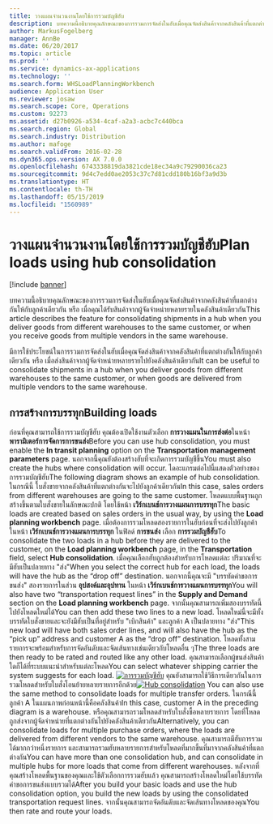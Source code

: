 ```yaml
---
title: วางแผนจำนวนงานโดยใช้การรวมบัญชีฮับ
description: บทความนี้อธิบายคุณลักษณะของการรวมการจัดส่งในฮับเมื่อคุณจัดส่งสินค้าจากคลังสินค้าที่แตกต่างกันให้กับลูกค้าเดียวกัน หรือ เมื่อคุณได้รับสินค้าจากผู้จัดจำหน่ายหลายรายในคลังสินค้าเดียวกัน
author: MarkusFogelberg
manager: AnnBe
ms.date: 06/20/2017
ms.topic: article
ms.prod: ''
ms.service: dynamics-ax-applications
ms.technology: ''
ms.search.form: WHSLoadPlanningWorkbench
audience: Application User
ms.reviewer: josaw
ms.search.scope: Core, Operations
ms.custom: 92273
ms.assetid: d27b0926-a534-4caf-a2a3-acbc7c440bca
ms.search.region: Global
ms.search.industry: Distribution
ms.author: mafoge
ms.search.validFrom: 2016-02-28
ms.dyn365.ops.version: AX 7.0.0
ms.openlocfilehash: 6743338819da3821cde18ec34a9c79290036ca23
ms.sourcegitcommit: 9d4c7edd0ae2053c37c7d81cdd180b16bf3a9d3b
ms.translationtype: HT
ms.contentlocale: th-TH
ms.lasthandoff: 05/15/2019
ms.locfileid: "1560989"
---
```

# <a name="plan-loads-using-hub-consolidation"></a><span data-ttu-id="5befc-103">วางแผนจำนวนงานโดยใช้การรวมบัญชีฮับ</span><span class="sxs-lookup"><span data-stu-id="5befc-103">Plan loads using hub consolidation</span></span>

[!include [banner](../includes/banner.md)]

<span data-ttu-id="5befc-104">บทความนี้อธิบายคุณลักษณะของการรวมการจัดส่งในฮับเมื่อคุณจัดส่งสินค้าจากคลังสินค้าที่แตกต่างกันให้กับลูกค้าเดียวกัน หรือ เมื่อคุณได้รับสินค้าจากผู้จัดจำหน่ายหลายรายในคลังสินค้าเดียวกัน</span><span class="sxs-lookup"><span data-stu-id="5befc-104">This article describes the feature for consolidating shipments in a hub when you deliver goods from different warehouses to the same customer, or when you receive goods from multiple vendors in the same warehouse.</span></span>

<span data-ttu-id="5befc-105">มีการใช้ประโยชน์ในการรวมการจัดส่งในฮับเมื่อคุณจัดส่งสินค้าจากคลังสินค้าที่แตกต่างกันให้กับลูกค้าเดียวกัน หรือ เมื่อส่งสินค้าจากผู้จัดจำหน่ายหลายรายไปยังคลังสินค้าเดียวกัน</span><span class="sxs-lookup"><span data-stu-id="5befc-105">It can be useful to consolidate shipments in a hub when you deliver goods from different warehouses to the same customer, or when goods are delivered from multiple vendors to the same warehouse.</span></span>

## <a name="building-loads"></a><span data-ttu-id="5befc-106">การสร้างการบรรทุก</span><span class="sxs-lookup"><span data-stu-id="5befc-106">Building loads</span></span>
<span data-ttu-id="5befc-107">ก่อนที่คุณสามารถใช้การรวมบัญชีฮับ คุณต้องเปิดใช้งานตัวเลือก **การวางแผนในการส่งต่อ**ในหน้า **พารามิเตอร์การจัดการการขนส่ง**</span><span class="sxs-lookup"><span data-stu-id="5befc-107">Before you can use hub consolidation, you must enable the **In transit planning** option on the **Transportation management parameters** page.</span></span> <span data-ttu-id="5befc-108">นอกจากนี้คุณยังต้องสร้างฮับที่จะเกิดการรวมบัญชีขึ้น</span><span class="sxs-lookup"><span data-stu-id="5befc-108">You must also create the hubs where consolidation will occur.</span></span> <span data-ttu-id="5befc-109">ไดอะแกรมต่อไปนี้แสดงตัวอย่างของการรวมบัญชีฮับ</span><span class="sxs-lookup"><span data-stu-id="5befc-109">The following diagram shows an example of hub consolidation.</span></span> <span data-ttu-id="5befc-110">ในกรณีนี้ ใบสั่งขายจากคลังสินค้าที่แตกต่างกันจะไปยังลูกค้าเดียวกัน</span><span class="sxs-lookup"><span data-stu-id="5befc-110">In this case, sales orders from different warehouses are going to the same customer.</span></span> <span data-ttu-id="5befc-111">โหลดแบบพื้นฐานถูกสร้างขึ้นตามใบสั่งขายในลักษณะปกติ โดยใช้หน้า **เวิร์กเบนช์การวางแผนการบรรทุก**</span><span class="sxs-lookup"><span data-stu-id="5befc-111">The basic loads are created based on sales orders in the usual way, by using the **Load planning workbench** page.</span></span> <span data-ttu-id="5befc-112">เมื่อต้องการรวมโหลดสองรายการในฮับก่อนที่จะส่งไปยังลูกค้า ในหน้า **เวิร์กเบนช์การวางแผนการบรรทุก** ในฟิลด์ **การขนส่ง** เลือก **การรวมบัญชีฮับ**</span><span class="sxs-lookup"><span data-stu-id="5befc-112">To consolidate the two loads in a hub before they are delivered to the customer, on the **Load planning workbench** page, in the **Transportation** field, select **Hub consolidation**.</span></span> <span data-ttu-id="5befc-113">เมื่อคุณเลือกฮับถูกต้องสำหรับการโหลดแต่ละ ปริมาณที่จะมีฮับเป็นปลายทาง "ส่ง"</span><span class="sxs-lookup"><span data-stu-id="5befc-113">When you select the correct hub for each load, the loads will have the hub as the “drop off” destination.</span></span> <span data-ttu-id="5befc-114">นอกจากนี้คุณจะมี "บรรทัดคำขอการขนส่ง" สองรายการในส่วน **อุปสงค์และอุปทาน** ในหน้า **เวิร์กเบนช์การวางแผนการบรรทุก**</span><span class="sxs-lookup"><span data-stu-id="5befc-114">You will also have two “transportation request lines” in the **Supply and Demand** section on the **Load planning workbench** page.</span></span> <span data-ttu-id="5befc-115">จากนั้นคุณสามารถเพิ่มสองบรรทัดนี้ไปยังโหลดใหม่ได้</span><span class="sxs-lookup"><span data-stu-id="5befc-115">You can then add these two lines to a new load.</span></span> <span data-ttu-id="5befc-116">โหลดใหม่นี้จะมีทั้งบรรทัดใบสั่งขายและจะยังมีฮับเป็นที่อยู่สำหรับ "เบิกสินค้า" และลูกค้า A เป็นปลายทาง "ส่ง"</span><span class="sxs-lookup"><span data-stu-id="5befc-116">This new load will have both sales order lines, and will also have the hub as the “pick up” address and customer A as the “drop off” destination.</span></span> <span data-ttu-id="5befc-117">โหลดทั้งสามรายการจะพร้อมสำหรับการจัดอันดับและจัดเส้นทางเช่นเดียวกับโหลดอื่น ๆ</span><span class="sxs-lookup"><span data-stu-id="5befc-117">The three loads are then ready to be rated and routed like any other load.</span></span> <span data-ttu-id="5befc-118">คุณสามารถเลือกผู้ขนส่งสินค้าใดก็ได้ที่ระบบแนะนำสำหรับแต่ละโหลด</span><span class="sxs-lookup"><span data-stu-id="5befc-118">You can select whatever shipping carrier the system suggests for each load.</span></span> <span data-ttu-id="5befc-119">[![การรวมบัญชีฮับ](./media/hubconsol.jpg)](./media/hubconsol.jpg) คุณยังสามารถใช้วิธีการเดียวกันในการรวมโหลดสำหรับใบสั่งโอนย้ายหลายรายการอีกด้วย</span><span class="sxs-lookup"><span data-stu-id="5befc-119">[![Hub consolidation](./media/hubconsol.jpg)](./media/hubconsol.jpg) You can also use the same method to consolidate loads for multiple transfer orders.</span></span> <span data-ttu-id="5befc-120">ในกรณีนี้ ลูกค้า A ในแผนภาพก่อนหน้านี้คือคลังสินค้า</span><span class="sxs-lookup"><span data-stu-id="5befc-120">In this case, customer A in the preceding diagram is a warehouse.</span></span> <span data-ttu-id="5befc-121">หรือคุณสามารถรวมโหลดสำหรับใบสั่งซื้อหลายรายการ โดยที่โหลดถูกส่งจากผู้จัดจำหน่ายที่แตกต่างกันไปยังคลังสินค้าเดียวกัน</span><span class="sxs-lookup"><span data-stu-id="5befc-121">Alternatively, you can consolidate loads for multiple purchase orders, where the loads are delivered from different vendors to the same warehouse.</span></span> <span data-ttu-id="5befc-122">คุณสามารถมีฮับการรวมได้มากกว่าหนึ่งรายการ และสามารถรวมฮับหลายรายการสำหรับโหลดที่มากขึ้นที่มาจากคลังสินค้าที่แตกต่างกัน</span><span class="sxs-lookup"><span data-stu-id="5befc-122">You can have more than one consolidation hub, and can consolidate in multiple hubs for more loads that come from different warehouses.</span></span> <span data-ttu-id="5befc-123">หลังจากที่คุณสร้างโหลดพื้นฐานของคุณและใช้ตัวเลือกการรวมฮับแล้ว คุณสามารถสร้างโหลดใหม่โดยใช้บรรทัดคำขอการขนส่งแบบรวมได้</span><span class="sxs-lookup"><span data-stu-id="5befc-123">After you build your basic loads and use the hub consolidation option, you build the new loads by using the consolidated transportation request lines.</span></span> <span data-ttu-id="5befc-124">จากนั้นคุณสามารถจัดอันดับและจัดเส้นทางโหลดของคุณ</span><span class="sxs-lookup"><span data-stu-id="5befc-124">You then rate and route your loads.</span></span>



